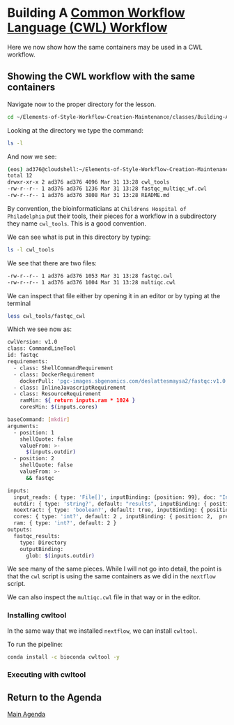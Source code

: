 # Building A [Common Workflow Language (CWL) Workflow](https://www.commonwl.org/)

Here we now show how the same containers may be used in a CWL workflow.


## Showing the CWL workflow with the same containers

Navigate now to the proper directory for the lesson.

```bash
cd ~/Elements-of-Style-Workflow-Creation-Maintenance/classes/Building-A-CWL-Script
```

Looking at the directory we type the command:

```bash
ls -l
```

And now we see:

```bash
(eos) ad376@cloudshell:~/Elements-of-Style-Workflow-Creation-Maintenance/classes/Building-A-CWL-Script$ ls -l
total 12
drwxr-xr-x 2 ad376 ad376 4096 Mar 31 13:28 cwl_tools
-rw-r--r-- 1 ad376 ad376 1236 Mar 31 13:28 fastqc_multiqc_wf.cwl
-rw-r--r-- 1 ad376 ad376 3808 Mar 31 13:28 README.md
```

By convention, the bioinformaticians at `Childrens Hospital of Philadelphia` put their tools, their pieces for a workflow in a subdirectory they name `cwl_tools`.   This is a good convention.

We can see what is put in this directory by typing:

```bash
ls -l cwl_tools
```

We see that there are two files:

```bash
-rw-r--r-- 1 ad376 ad376 1053 Mar 31 13:28 fastqc.cwl
-rw-r--r-- 1 ad376 ad376 1004 Mar 31 13:28 multiqc.cwl
```

We can inspect that file either by opening it in an editor or by typing at the terminal
```bash
less cwl_tools/fastqc_cwl
```

Which we see now as:

```bash
cwlVersion: v1.0
class: CommandLineTool
id: fastqc
requirements:
  - class: ShellCommandRequirement
  - class: DockerRequirement
    dockerPull: 'pgc-images.sbgenomics.com/deslattesmaysa2/fastqc:v1.0'
  - class: InlineJavascriptRequirement
  - class: ResourceRequirement
    ramMin: ${ return inputs.ram * 1024 }
    coresMin: $(inputs.cores)

baseCommand: [mkdir]
arguments:
  - position: 1
    shellQuote: false
    valueFrom: >-
      $(inputs.outdir)
  - position: 2
    shellQuote: false
    valueFrom: >-
      && fastqc

inputs:
  input_reads: { type: 'File[]', inputBinding: {position: 99}, doc: "Input fastq files" }
  outdir: { type: 'string?', default: "results", inputBinding: { position: 2, prefix: "--outdir"} }
  noextract: { type: 'boolean?', default: true, inputBinding: { position: 2, prefix: "--noextract"} }
  cores: { type: 'int?', default: 2 , inputBinding: { position: 2,  prefix: "--threads" } }
  ram: { type: 'int?', default: 2 }
outputs:
  fastqc_results:
    type: Directory
    outputBinding:
      glob: $(inputs.outdir)
```

We see many of the same pieces.   While I will not go into detail, the point is that the `cwl` script is using the same containers as we did in the `nextflow` script.

We can also inspect the `multiqc.cwl` file in that way or in the editor.

### Installing cwltool

In the same way that we installed `nextflow`, we can install `cwltool`.


To run the pipeline:
```bash
conda install -c bioconda cwltool -y
```

### Executing with cwltool


## Return to the Agenda

[Main Agenda](https://github.com/NIH-NICHD/Elements-of-Style-Workflow-Creation-Maintenance#readme)
